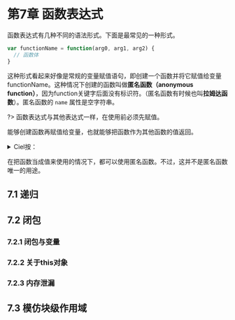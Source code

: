 # 第7章 函数表达式

函数表达式有几种不同的语法形式。下面是最常见的一种形式。

```javascript
var functionName = function(arg0, arg1, arg2) {
  // 函数体
}
```

这种形式看起来好像是常规的变量赋值语句，即创建一个函数并将它赋值给变量functionName。这种情况下创建的函数叫做**匿名函数（anonymous function）**，因为function关键字后面没有标识符。（匿名函数有时候也叫**拉姆达函数**）。匿名函数的 `name` 属性是空字符串。

?> 函数表达式与其他表达式一样，在使用前必须先赋值。

能够创建函数再赋值给变量，也就能够把函数作为其他函数的值返回。

<details>
<summary>Ciel按：</summary>

见 [5.5.3 作为值的函数](JavaScript/JavaScript高级程序设计/5_引用类型)
</details>

在把函数当成值来使用的情况下，都可以使用匿名函数。不过，这并不是匿名函数唯一的用途。

## 7.1 递归

## 7.2 闭包

### 7.2.1 闭包与变量

### 7.2.2 关于**this**对象

### 7.2.3 内存泄漏

## 7.3 模仿块级作用域

